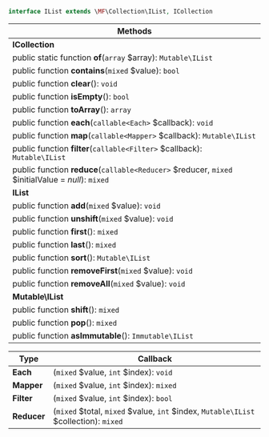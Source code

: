 ```php
interface IList extends \MF\Collection\IList, ICollection
```

| Methods |
|---------|
| **ICollection** |
| public static function **of**(`array` $array): `Mutable\IList` |
| public function **contains**(`mixed` $value): `bool` |
| public function **clear**(): `void` |
| public function **isEmpty**(): `bool` |
| public function **toArray**(): `array` |
| public function **each**(`callable<Each>` $callback): `void` |
| public function **map**(`callable<Mapper>` $callback): `Mutable\IList` |
| public function **filter**(`callable<Filter>` $callback): `Mutable\IList` |
| public function **reduce**(`callable<Reducer>` $reducer, `mixed` $initialValue = _null_): `mixed` |
| **IList** |
| public function **add**(`mixed` $value): `void` |
| public function **unshift**(`mixed` $value): `void` |
| public function **first**(): `mixed` |
| public function **last**(): `mixed` |
| public function **sort**(): `Mutable\IList` |
| public function **removeFirst**(`mixed` $value): `void` |
| public function **removeAll**(`mixed` $value): `void` |
| **Mutable\IList** |
| public function **shift**(): `mixed` |
| public function **pop**(): `mixed` |
| public function **asImmutable**(): `Immutable\IList` |

| Type | Callback |
|------|----------|
| **Each**     | (`mixed` $value, `int` $index): `void`  |
| **Mapper**   | (`mixed` $value, `int` $index): `mixed` |
| **Filter**   | (`mixed` $value, `int` $index): `bool`  |
| **Reducer**  | (`mixed` $total, `mixed` $value, `int` $index, `Mutable\IList` $collection): `mixed` |
